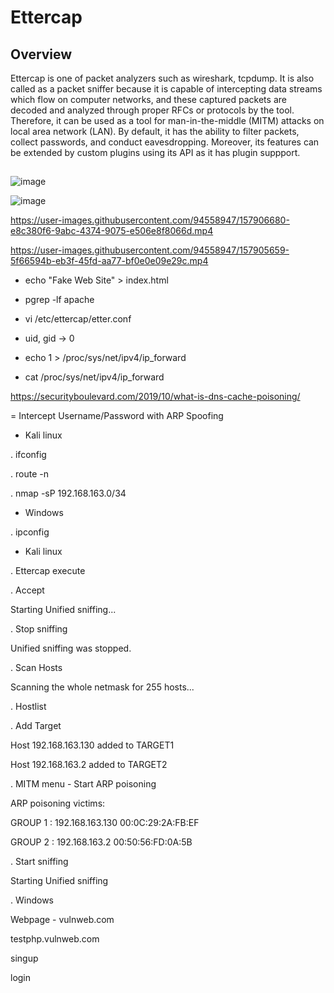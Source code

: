 # Ettercap
## Overview
Ettercap is one of packet analyzers such as wireshark, tcpdump. It is also called as a packet sniffer because it is capable of intercepting data streams which flow on computer networks, and these captured packets are decoded and analyzed through proper RFCs or protocols by the tool. Therefore, it can be used as a tool for man-in-the-middle (MITM) attacks on local area network (LAN). By default, it has the ability to filter packets, collect passwords, and conduct eavesdropping. Moreover, its features can be extended by custom plugins using its API as it has plugin suppport.

## 



![image](https://user-images.githubusercontent.com/94558947/157905357-82de4fac-96a1-457b-8496-20ad011c9186.png)



![image](https://user-images.githubusercontent.com/94558947/157905160-0b800108-c3ad-4eda-815a-a7c67b7de545.png)



https://user-images.githubusercontent.com/94558947/157906680-e8c380f6-9abc-4374-9075-e506e8f8066d.mp4

https://user-images.githubusercontent.com/94558947/157905659-5f66594b-eb3f-45fd-aa77-bf0e0e09e29c.mp4

- echo "Fake Web Site" > index.html

- pgrep -lf apache

- vi /etc/ettercap/etter.conf
- uid, gid -> 0

- echo 1 > /proc/sys/net/ipv4/ip_forward
- cat /proc/sys/net/ipv4/ip_forward

https://securityboulevard.com/2019/10/what-is-dns-cache-poisoning/


= Intercept Username/Password with ARP Spoofing

- Kali linux

. ifconfig

. route -n

. nmap -sP 192.168.163.0/34

- Windows

. ipconfig

- Kali linux

. Ettercap execute

. Accept

Starting Unified sniffing...

. Stop sniffing

Unified sniffing was stopped.

. Scan Hosts

Scanning the whole netmask for 255 hosts...

. Hostlist

. Add Target

Host 192.168.163.130 added to TARGET1

Host 192.168.163.2 added to TARGET2

. MITM menu - Start ARP poisoning

ARP poisoning victims:

GROUP 1 : 192.168.163.130 00:0C:29:2A:FB:EF

GROUP 2 : 192.168.163.2 00:50:56:FD:0A:5B

. Start sniffing

Starting Unified sniffing

. Windows

Webpage - vulnweb.com

testphp.vulnweb.com

singup

login




